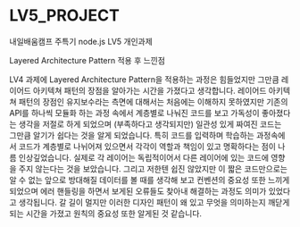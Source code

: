 # LV5_PROJECT
내일배움캠프 주특기 node.js LV5 개인과제

Layered Architecture Pattern 적용 후 느낀점

LV4 과제에 Layered Architecture Pattern을 적용하는 과정은 힘들었지만 그만큼 레이어드 아키텍쳐 패턴의 장점을 알아가는 시간을 가졌다고 생각합니다.
레이어드 아키텍쳐 패턴의 장점인 유지보수라는 측면에 대해서는 처음에는 이해하지 못하였지만 기존의 API를 하나씩 모듈화 하는 과정 속에서 계층별로 나눠진 코드를 
보고 가독성이 좋아졌다는 생각을 저절로 하게 되었으며 (부족하다고 생각되지만) 일관성 있게 짜여진 코드는 그만큼 알기가 쉽다는 것을 알게 되었습니다.
특히 코드를 입력하며 학습하는 과정속에서 코드가 계층별로 나뉘어져 있으면서 각각이 역할과 책임이 있고 명확하다는 점이 나름 인상깊었습니다.
실제로 각 레이어는 독립적이어서 다른 레이어에 있는 코드에 영향을 주지 않는다는 것을 보았습니다.
그리고 저한텐 쉽진 않았지만 이 짧은 코드만으로는 알 수 없는 앞으로 방대해질 데이터를 볼 때를 생각해 보고 컨벤션의 중요성 또한 느끼게 되었으며 
에러 핸들링을 하면서 보게된 오류들도 찾아내 해결하는 과정도 의미가 있었다고 생각됩니다.
갈 길이 멀지만 이러한 디자인 패턴이 왜 있고 무엇을 의미하는지 깨닫게 되는 시간을 가졌고 원칙의 중요성 또한 알게된 것 같습니다.
